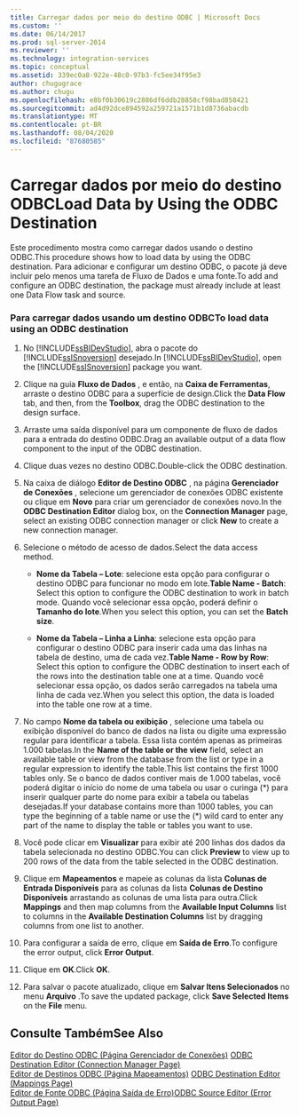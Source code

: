 ```yaml
---
title: Carregar dados por meio do destino ODBC | Microsoft Docs
ms.custom: ''
ms.date: 06/14/2017
ms.prod: sql-server-2014
ms.reviewer: ''
ms.technology: integration-services
ms.topic: conceptual
ms.assetid: 339ec0a8-922e-48c0-97b3-fc5ee34f95e3
author: chugugrace
ms.author: chugu
ms.openlocfilehash: e8bf0b30619c2886df6ddb28858cf98bad858421
ms.sourcegitcommit: ad4d92dce894592a259721a1571b1d8736abacdb
ms.translationtype: MT
ms.contentlocale: pt-BR
ms.lasthandoff: 08/04/2020
ms.locfileid: "87680585"
---
```

# <a name="load-data-by-using-the-odbc-destination"></a><span data-ttu-id="2eeba-102">Carregar dados por meio do destino ODBC</span><span class="sxs-lookup"><span data-stu-id="2eeba-102">Load Data by Using the ODBC Destination</span></span>
  <span data-ttu-id="2eeba-103">Este procedimento mostra como carregar dados usando o destino ODBC.</span><span class="sxs-lookup"><span data-stu-id="2eeba-103">This procedure shows how to load data by using the ODBC destination.</span></span> <span data-ttu-id="2eeba-104">Para adicionar e configurar um destino ODBC, o pacote já deve incluir pelo menos uma tarefa de Fluxo de Dados e uma fonte.</span><span class="sxs-lookup"><span data-stu-id="2eeba-104">To add and configure an ODBC destination, the package must already include at least one Data Flow task and source.</span></span>  
  
### <a name="to-load-data-using-an-odbc-destination"></a><span data-ttu-id="2eeba-105">Para carregar dados usando um destino ODBC</span><span class="sxs-lookup"><span data-stu-id="2eeba-105">To load data using an ODBC destination</span></span>  
  
1.  <span data-ttu-id="2eeba-106">No [!INCLUDE[ssBIDevStudio](../../includes/ssbidevstudio-md.md)], abra o pacote do [!INCLUDE[ssISnoversion](../../includes/ssisnoversion-md.md)] desejado.</span><span class="sxs-lookup"><span data-stu-id="2eeba-106">In [!INCLUDE[ssBIDevStudio](../../includes/ssbidevstudio-md.md)], open the [!INCLUDE[ssISnoversion](../../includes/ssisnoversion-md.md)] package you want.</span></span>  
  
2.  <span data-ttu-id="2eeba-107">Clique na guia **Fluxo de Dados** , e então, na **Caixa de Ferramentas**, arraste o destino ODBC para a superfície de design.</span><span class="sxs-lookup"><span data-stu-id="2eeba-107">Click the **Data Flow** tab, and then, from the **Toolbox**, drag the ODBC destination to the design surface.</span></span>  
  
3.  <span data-ttu-id="2eeba-108">Arraste uma saída disponível para um componente de fluxo de dados para a entrada do destino ODBC.</span><span class="sxs-lookup"><span data-stu-id="2eeba-108">Drag an available output of a data flow component to the input of the ODBC destination.</span></span>  
  
4.  <span data-ttu-id="2eeba-109">Clique duas vezes no destino ODBC.</span><span class="sxs-lookup"><span data-stu-id="2eeba-109">Double-click the ODBC destination.</span></span>  
  
5.  <span data-ttu-id="2eeba-110">Na caixa de diálogo **Editor de Destino ODBC** , na página **Gerenciador de Conexões** , selecione um gerenciador de conexões ODBC existente ou clique em **Novo** para criar um gerenciador de conexões novo.</span><span class="sxs-lookup"><span data-stu-id="2eeba-110">In the **ODBC Destination Editor** dialog box, on the **Connection Manager** page, select an existing ODBC connection manager or click **New** to create a new connection manager.</span></span>  
  
6.  <span data-ttu-id="2eeba-111">Selecione o método de acesso de dados.</span><span class="sxs-lookup"><span data-stu-id="2eeba-111">Select the data access method.</span></span>  
  
    -   <span data-ttu-id="2eeba-112">**Nome da Tabela – Lote**: selecione esta opção para configurar o destino ODBC para funcionar no modo em lote.</span><span class="sxs-lookup"><span data-stu-id="2eeba-112">**Table Name - Batch**: Select this option to configure the ODBC destination to work in batch mode.</span></span> <span data-ttu-id="2eeba-113">Quando você selecionar essa opção, poderá definir o **Tamanho do lote**.</span><span class="sxs-lookup"><span data-stu-id="2eeba-113">When you select this option, you can set the **Batch size**.</span></span>  
  
    -   <span data-ttu-id="2eeba-114">**Nome da Tabela – Linha a Linha**: selecione esta opção para configurar o destino ODBC para inserir cada uma das linhas na tabela de destino, uma de cada vez.</span><span class="sxs-lookup"><span data-stu-id="2eeba-114">**Table Name - Row by Row**: Select this option to configure the ODBC destination to insert each of the rows into the destination table one at a time.</span></span> <span data-ttu-id="2eeba-115">Quando você selecionar essa opção, os dados serão carregados na tabela uma linha de cada vez.</span><span class="sxs-lookup"><span data-stu-id="2eeba-115">When you select this option, the data is loaded into the table one row at a time.</span></span>  
  
7.  <span data-ttu-id="2eeba-116">No campo **Nome da tabela ou exibição** , selecione uma tabela ou exibição disponível do banco de dados na lista ou digite uma expressão regular para identificar a tabela. Essa lista contém apenas as primeiras 1.000 tabelas.</span><span class="sxs-lookup"><span data-stu-id="2eeba-116">In the **Name of the table or the view** field, select an available table or view from the database from the list or type in a regular expression to identify the table.This list contains the first 1000 tables only.</span></span> <span data-ttu-id="2eeba-117">Se o banco de dados contiver mais de 1.000 tabelas, você poderá digitar o início do nome de uma tabela ou usar o curinga (\*) para inserir qualquer parte do nome para exibir a tabela ou tabelas desejadas.</span><span class="sxs-lookup"><span data-stu-id="2eeba-117">If your database contains more than 1000 tables, you can type the beginning of a table name or use the (\*) wild card to enter any part of the name to display the table or tables you want to use.</span></span>  
  
8.  <span data-ttu-id="2eeba-118">Você pode clicar em **Visualizar** para exibir até 200 linhas dos dados da tabela selecionada no destino ODBC.</span><span class="sxs-lookup"><span data-stu-id="2eeba-118">You can click **Preview** to view up to 200 rows of the data from the table selected in the ODBC destination.</span></span>  
  
9. <span data-ttu-id="2eeba-119">Clique em **Mapeamentos** e mapeie as colunas da lista **Colunas de Entrada Disponíveis** para as colunas da lista **Colunas de Destino Disponíveis** arrastando as colunas de uma lista para outra.</span><span class="sxs-lookup"><span data-stu-id="2eeba-119">Click **Mappings** and then map columns from the **Available Input Columns** list to columns in the **Available Destination Columns** list by dragging columns from one list to another.</span></span>  
  
10. <span data-ttu-id="2eeba-120">Para configurar a saída de erro, clique em **Saída de Erro**.</span><span class="sxs-lookup"><span data-stu-id="2eeba-120">To configure the error output, click **Error Output**.</span></span>  
  
11. <span data-ttu-id="2eeba-121">Clique em **OK**.</span><span class="sxs-lookup"><span data-stu-id="2eeba-121">Click **OK**.</span></span>  
  
12. <span data-ttu-id="2eeba-122">Para salvar o pacote atualizado, clique em **Salvar Itens Selecionados** no menu **Arquivo** .</span><span class="sxs-lookup"><span data-stu-id="2eeba-122">To save the updated package, click **Save Selected Items** on the **File** menu.</span></span>  
  
## <a name="see-also"></a><span data-ttu-id="2eeba-123">Consulte Também</span><span class="sxs-lookup"><span data-stu-id="2eeba-123">See Also</span></span>  
 <span data-ttu-id="2eeba-124">[Editor do Destino ODBC &#40;Página Gerenciador de Conexões&#41;](../odbc-destination-editor-connection-manager-page.md) </span><span class="sxs-lookup"><span data-stu-id="2eeba-124">[ODBC Destination Editor &#40;Connection Manager Page&#41;](../odbc-destination-editor-connection-manager-page.md) </span></span>  
 <span data-ttu-id="2eeba-125">[Editor de Destinos ODBC &#40;Página Mapeamentos&#41;](../odbc-destination-editor-mappings-page.md) </span><span class="sxs-lookup"><span data-stu-id="2eeba-125">[ODBC Destination Editor &#40;Mappings Page&#41;](../odbc-destination-editor-mappings-page.md) </span></span>  
 [<span data-ttu-id="2eeba-126">Editor de Fonte ODBC &#40;Página Saída de Erro&#41;</span><span class="sxs-lookup"><span data-stu-id="2eeba-126">ODBC Source Editor &#40;Error Output Page&#41;</span></span>](../odbc-source-editor-error-output-page.md)  
  
  
